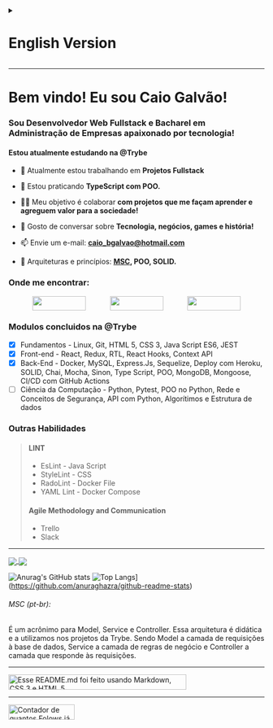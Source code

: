 <details>
<summary><h1>English Version</h1></summary>

# Welcome! I'm Caio Galvão!
### A Fullstack Web Developer and Bachelor in Business Administration passionate about technology!
#### I am currently studying at @Trybe

- 🔭 I’m currently working on **Fullstack Projects**

- 🌱 I’m currently learning **TypeScript with OOP.**

- 👨‍💻 I’m looking to collaborate on **Projects that helps me learn and contribute for society!**

- 💬 Let's talk about **Technology, business, games and history!**

- 📫 How to reach me **caio_bgalvao@hotmail.com**

- 🏰 Architectures and principles: **[MSC](#msc-en), OOP, SOLID.**

### Connect with me:

<div style="display: flex; flex-wrap: wrap; justify-content: space-evenly">
  <a href="https://www.linkedin.com/in/CaioBGalvao/" target="_blank"><img
      src="https://img.shields.io/badge/-LinkedIn-%230077B5?style=for-the-badge&logo=linkedin&logoColor=white"
      style="height: 28px; width: 105px;" /></a>
  <a href="https://wa.me/5521998078393" target="_blank"><img
      src="https://img.shields.io/badge/WhatsApp-25D366?style=for-the-badge&logo=whatsapp&logoColor=white"
      style="height: 28px; width: 105px;" /></a>
  <a href="https://t.me/CaioBG" target="_blank"><img
      src="https://img.shields.io/badge/Telegram-2CA5E0?style=for-the-badge&logo=telegram&logoColor=white" style="height: 28px; width: 105px;"></a>
</div>

### Modules Attended at @Trybe
- [X] Fundamentals - HTML 5, CSS 3, Java Script ES6, JEST
- [X] Front-end - React, Redux, RTL, React Hooks, Context API
- [X] Back-End - Docker, MySQL, Express.Js, Sequelize, Deploy with Heroku, SOLID, Chai, Mocha, Sinon, Type Script, OOP, MongoDB, Mongoose, CI/CD with GitHub Actions
- [ ] Computer Science - Python, Pytest, OOP on Python, Network and security concepts, API with Python, Algorithms and Data Structure

### Other skills

> #### LINT
> * EsLint - Java Script
> * StyleLint - CSS
> * RadoLint - Docker File 
> * YAML Lint - Docker Compose
> #### Metodologia Ágil e Comunicação
> * Trello
> * Slack

---

<a href="https://github.com/anuraghazra/github-readme-stats">
  <img align="center" src="https://github-readme-stats.vercel.app/api?username=CaioBGalvao&locale=en&show_icons=true&theme=transparent" />
</a>
<a href="https://github.com/anuraghazra/github-readme-stats">
  <img align="center" src="https://github-readme-stats.vercel.app/api/top-langs/?username=CaioBGalvao&locale=en&layout=compact&theme=transparent" />
</a>

![Anurag's GitHub stats](https://github-readme-stats.vercel.app/api?username=CaioBGalvao&locale=pt-br&show_icons=true&theme=transparent)
![Top Langs](https://github-readme-stats.vercel.app/api/top-langs/?username=CaioBGalvao&locale=pt-br&layout=compact&theme=transparent)](https://github.com/anuraghazra/github-readme-stats)

###### MSC (en):
Is an acronym for Model, Service and Controller. This architecture is didactic and we use it in Trybe's projects. Being Model the layer of requests to the database, Service the layer of business rules and Controller the layer that responds to the requests.

</details>
 
---

# Bem vindo! Eu sou Caio Galvão!
### Sou Desenvolvedor Web Fullstack e Bacharel em Administração de Empresas apaixonado por tecnologia!
#### Estou atualmente estudando na @Trybe

- 🔭 Atualmente estou trabalhando em **Projetos Fullstack**

- 🌱 Estou praticando **TypeScript com POO.**

- 👨‍💻 Meu objetivo é colaborar **com projetos que me façam aprender e agreguem valor para a sociedade!**

- 💬 Gosto de conversar sobre **Tecnologia, negócios, games e história!**

- 📫 Envie um e-mail: **caio_bgalvao@hotmail.com**

- 🏰 Arquiteturas e princípios: **[MSC](#msc-pt-br), POO, SOLID.**


### Onde me encontrar:

<div style="display: flex; flex-wrap: wrap; justify-content: space-evenly">
  <a href="https://www.linkedin.com/in/CaioBGalvao/" target="_blank"><img
      src="https://img.shields.io/badge/-LinkedIn-%230077B5?style=for-the-badge&logo=linkedin&logoColor=white"
      style="height: 28px; width: 105px;" /></a>
  <a href="https://wa.me/5521998078393" target="_blank"><img
      src="https://img.shields.io/badge/WhatsApp-25D366?style=for-the-badge&logo=whatsapp&logoColor=white"
      style="height: 28px; width: 105px;" /></a>
  <a href="https://t.me/CaioBG" target="_blank"><img
      src="https://img.shields.io/badge/Telegram-2CA5E0?style=for-the-badge&logo=telegram&logoColor=white" style="height: 28px; width: 105px;"></a>
</div>

### Modulos concluidos na @Trybe
- [X] Fundamentos - Linux, Git, HTML 5, CSS 3, Java Script ES6, JEST
- [X] Front-end - React, Redux, RTL, React Hooks, Context API
- [X] Back-End - Docker, MySQL, Express.Js, Sequelize, Deploy com Heroku, SOLID, Chai, Mocha, Sinon, Type Script, POO, MongoDB, Mongoose, CI/CD com GitHub Actions
- [ ] Ciência da Computação - Python, Pytest, POO no Python, Rede e Conceitos de Segurança, API com Python, Algorítimos e Estrutura de dados

### Outras Habilidades

> #### LINT
> * EsLint - Java Script
> * StyleLint - CSS
> * RadoLint - Docker File 
> * YAML Lint - Docker Compose
> #### Agile Methodology and Communication
> * Trello
> * Slack

---

<a href="https://github.com/anuraghazra/github-readme-stats">
  <img align="center" src="https://github-readme-stats.vercel.app/api?username=CaioBGalvao&locale=pt-br&show_icons=true&theme=transparent" />
</a>
<a href="https://github.com/anuraghazra/github-readme-stats">
  <img align="center" src="https://github-readme-stats.vercel.app/api/top-langs/?username=CaioBGalvao&locale=pt-br&layout=compact&theme=transparent" />
</a>

![Anurag's GitHub stats](https://github-readme-stats.vercel.app/api?username=CaioBGalvao&locale=pt-br&show_icons=true&theme=transparent)
![Top Langs](https://github-readme-stats.vercel.app/api/top-langs/?username=CaioBGalvao&locale=pt-br&layout=compact&theme=transparent)](https://github.com/anuraghazra/github-readme-stats)

###### MSC (pt-br):
É um acrônimo para Model, Service e Controller. Essa arquitetura é didática e a utilizamos nos projetos da Trybe. Sendo Model a camada de requisições à base de dados, Service a camada de regras de negócio e Controller a camada que responde às requisições.

---

<div style="display: flex">
  <img alt="Esse README.md foi feito usando Markdown, CSS 3 e HTML 5" style="height: 30px; width: 350px"
    src="https://img.shields.io/badge/Made%20with-♡%20and%20Markdown,%20CSS%203,%20HTML%205-1f425f.svg" />
</div>

---

<div style="display: flex">
  <img alt="Contador de quantos Folows já foram feitos no perfil do CaioBGalvao" style="height: 30px; width: 130px"
    src="https://img.shields.io/github/followers/CaioBGalvao.svg?style=social&label=Follow&maxAge=86400" />
</div>
